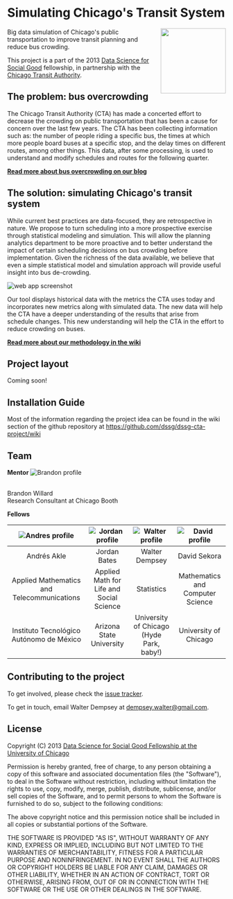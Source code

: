 Simulating Chicago's Transit System
=================

<a href="http://www.transitchicago.com"><img src="http://dssg.io/img/partners/cta.png" align="right" width="150"></a>

Big data simulation of Chicago's public transportation to improve transit planning and reduce bus crowding.

This project is a part of the 2013 [Data Science for Social Good](http://www.dssg.io) fellowship, in partnership with the [Chicago Transit Authority](http://www.transitchicago.com/).

## The problem: bus overcrowding
The Chicago Transit Authority (CTA) has made a concerted effort to decrease the crowding on public transportation that has been a 
cause for concern over the last few years. The CTA has been collecting information such as: the number of people riding a 
specific bus, the times at which more people board buses at a specific stop, and the delay times on different routes, among other
things. This data, after some processing, is used to understand and modify schedules and routes for the following quarter.

**[Read more about bus overcrowding on our blog](http://dssg.io/2013/08/02/why-bus-crowding-happens.html)**

## The solution: simulating Chicago's transit system
While current best practices are data-focused, they are retrospective in nature. We propose to turn scheduling into a more 
prospective exercise through statistical modeling and simulation. This will allow the planning analytics department to be more
proactive and to better understand the impact of certain scheduling decisions on bus crowding before implementation. Given the 
richness of the data available, we believe that even a simple statistical model and simulation approach will provide useful 
insight into bus de-crowding.

![web app screenshot](https://raw.github.com/dssg/dssg.github.io/master/img/posts/cta-sim-screenshot.png)

Our tool displays historical data with the metrics the CTA uses today and incorporates new metrics along with simulated
data. The new data will help the CTA have a deeper understanding of the results that arise from schedule changes. This new
understanding will help the CTA in the effort to reduce crowding on buses.

**[Read more about our methodology in the wiki](../../wiki/Models)**

## Project layout
Coming soon!

## Installation Guide 
Most of the information regarding the project idea can be found in the wiki section of the github repository at https://github.com/dssg/dssg-cta-project/wiki

## Team

**Mentor**
![Brandon profile](http://dssg.io/img/people/willard.jpg) 

<br>
Brandon Willard <br>
Research Consultant at Chicago Booth 

**Fellows**

| ![Andres profile](http://dssg.io/img/people/carranza.jpg) | ![Jordan profile](http://dssg.io/img/people/bates.jpg) | ![Walter profile](http://dssg.io/img/people/dempsey.jpg) |![David profile](http://dssg.io/img/people/sekora.jpg) |
|:---:|:---:|:---:|:---:|
| Andr&eacute;s Akle | Jordan Bates | Walter Dempsey | David Sekora |
| Applied Mathematics and Telecommunications | Applied Math for Life and Social Science | Statistics | Mathematics and Computer Science |
| Instituto Tecnol&oacute;gico Aut&oacute;nomo de M&eacute;xico | Arizona State University | University of Chicago (Hyde Park, baby!)| University of Chicago |

## Contributing to the project
To get involved, please check the [issue tracker](https://github.com/dssg/bikeshare/issues).

To get in touch, email Walter Dempsey at dempsey.walter@gmail.com.

## License 

Copyright (C) 2013 [Data Science for Social Good Fellowship at the University of Chicago](http://dssg.io)

Permission is hereby granted, free of charge, to any person obtaining a copy of this software and associated documentation files (the "Software"), to deal in the Software without restriction, including without limitation the rights to use, copy, modify, merge, publish, distribute, sublicense, and/or sell copies of the Software, and to permit persons to whom the Software is furnished to do so, subject to the following conditions:

The above copyright notice and this permission notice shall be included in all copies or substantial portions of the Software.

THE SOFTWARE IS PROVIDED "AS IS", WITHOUT WARRANTY OF ANY KIND, EXPRESS OR IMPLIED, INCLUDING BUT NOT LIMITED TO THE WARRANTIES OF MERCHANTABILITY, FITNESS FOR A PARTICULAR PURPOSE AND NONINFRINGEMENT. IN NO EVENT SHALL THE AUTHORS OR COPYRIGHT HOLDERS BE LIABLE FOR ANY CLAIM, DAMAGES OR OTHER LIABILITY, WHETHER IN AN ACTION OF CONTRACT, TORT OR OTHERWISE, ARISING FROM, OUT OF OR IN CONNECTION WITH THE SOFTWARE OR THE USE OR OTHER DEALINGS IN THE SOFTWARE.
